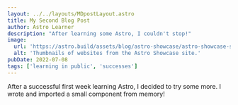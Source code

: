 ```yaml
---
layout: ../../layouts/MDpostLayout.astro
title: My Second Blog Post
author: Astro Learner
description: "After learning some Astro, I couldn't stop!"
image:
  url: 'https://astro.build/assets/blog/astro-showcase/astro-showcase-screenshot.jpg'
  alt: 'Thumbnails of websites from the Astro Showcase site.'
pubDate: 2022-07-08
tags: ['learning in public', 'successes']
---
```


After a successful first week learning Astro, I decided to try some more. I wrote and imported a small component from memory!
